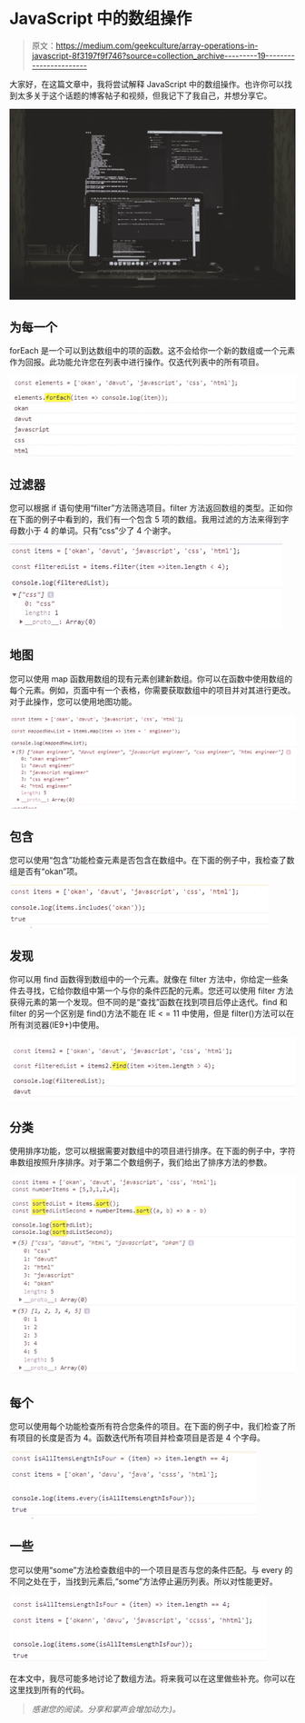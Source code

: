 # JavaScript 中的数组操作

> 原文：<https://medium.com/geekculture/array-operations-in-javascript-8f3197f9f746?source=collection_archive---------19----------------------->

大家好，在这篇文章中，我将尝试解释 JavaScript 中的数组操作。也许你可以找到太多关于这个话题的博客帖子和视频，但我记下了我自己，并想分享它。

![](img/d0d83b55cd3d413dde71a0d2f158063f.png)

## 为每一个

forEach 是一个可以到达数组中的项的函数。这不会给你一个新的数组或一个元素作为回报。此功能允许您在列表中进行操作。仅迭代列表中的所有项目。

![](img/159d1cb29c0662c69ec33a8bac4c8eb7.png)

## 过滤器

您可以根据 if 语句使用“filter”方法筛选项目。filter 方法返回数组的类型。正如你在下面的例子中看到的，我们有一个包含 5 项的数组。我用过滤的方法来得到字母数小于 4 的单词。只有“css”少了 4 个谢字。

![](img/7cf84611bf7ffd38a1fe24bd34cbbab4.png)

## 地图

您可以使用 map 函数用数组的现有元素创建新数组。你可以在函数中使用数组的每个元素。例如，页面中有一个表格，你需要获取数组中的项目并对其进行更改。对于此操作，您可以使用地图功能。

![](img/79ce27c4175ddeeb07e58c25c8e92994.png)

## 包含

您可以使用“包含”功能检查元素是否包含在数组中。在下面的例子中，我检查了数组是否有“okan”项。

![](img/6be18f4f72a2d77436b4ad1bb6ca80a7.png)

## 发现

你可以用 find 函数得到数组中的一个元素。就像在 filter 方法中，你给定一些条件去寻找，它给你数组中第一个与你的条件匹配的元素。您还可以使用 filter 方法获得元素的第一个发现。但不同的是“查找”函数在找到项目后停止迭代。find 和 filter 的另一个区别是 find()方法不能在 IE < = 11 中使用，但是 filter()方法可以在所有浏览器(IE9+)中使用。

![](img/8d95431e4a5a0b8104fc6917d8c829a6.png)

## 分类

使用排序功能，您可以根据需要对数组中的项目进行排序。在下面的例子中，字符串数组按照升序排序。对于第二个数组例子，我们给出了排序方法的参数。

![](img/99a9fe4bc5cb6c5c35e498924f561470.png)

## 每个

您可以使用每个功能检查所有符合您条件的项目。在下面的例子中，我们检查了所有项目的长度是否为 4。函数迭代所有项目并检查项目是否是 4 个字母。

![](img/ab2bdba4f1b35e31cffb4e4b14b4dfd4.png)

## 一些

您可以使用“some”方法检查数组中的一个项目是否与您的条件匹配。与 every 的不同之处在于，当找到元素后,“some”方法停止遍历列表。所以对性能更好。

![](img/1e8d2d4561849ee36ae76c8945fc8ff2.png)

在本文中，我尽可能多地讨论了数组方法。将来我可以在这里做些补充。你可以在这里找到所有的代码。

> *感谢您的阅读。分享和掌声会增加动力:)。*